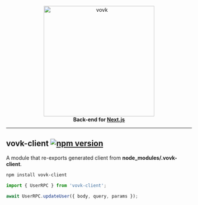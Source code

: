 <p align="center">
  <a href="https://vovk.dev">
    <picture>
      <source width="300" media="(prefers-color-scheme: dark)" srcset="https://vovk.dev/vovk-logo-white.svg">
      <source width="300" media="(prefers-color-scheme: light)" srcset="https://vovk.dev/vovk-logo.svg">
      <img width="300" alt="vovk" src="https://vovk.dev/vovk-logo.svg">
    </picture>
  </a>
  <br>
  <strong>Back-end for <a href="https://nextjs.org/">Next.js</a></strong>
</p>

---

## vovk-client [![npm version](https://badge.fury.io/js/vovk-client.svg)](https://www.npmjs.com/package/vovk-client)

A module that re-exports generated client from **node_modules/.vovk-client**.

```sh
npm install vovk-client
```

```ts
import { UserRPC } from 'vovk-client';

await UserRPC.updateUser({ body, query, params });
```